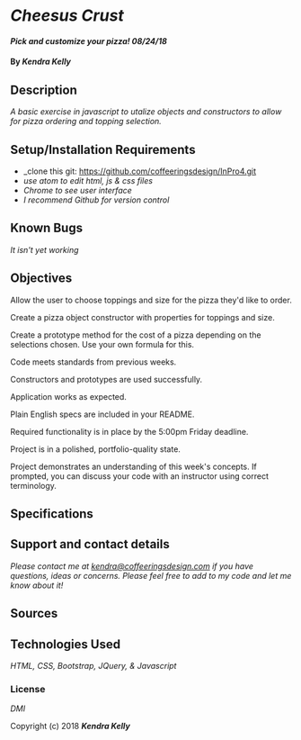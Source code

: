 # _Cheesus Crust_

#### _Pick and customize your pizza! 08/24/18_

#### By _**Kendra Kelly**_

## Description

_A basic exercise in javascript to utalize objects and constructors to allow for pizza ordering and topping selection._

## Setup/Installation Requirements

* _clone this git: https://github.com/coffeeringsdesign/InPro4.git
* _use atom to edit html, js & css files_
* _Chrome to see user interface_
* _I recommend Github for version control_

## Known Bugs

_It isn't yet working_

## Objectives

Allow the user to choose toppings and size for the pizza they'd like to order.

Create a pizza object constructor with properties for toppings and size.

Create a prototype method for the cost of a pizza depending on the selections chosen. Use your own formula for this.

Code meets standards from previous weeks.

Constructors and prototypes are used successfully.

Application works as expected.

Plain English specs are included in your README.

Required functionality is in place by the 5:00pm Friday deadline.

Project is in a polished, portfolio-quality state.

Project demonstrates an understanding of this week's concepts. If prompted, you can discuss your code with an instructor using correct terminology.

## Specifications



## Support and contact details

_Please contact me at kendra@coffeeringsdesign.com if you have questions, ideas or concerns.  Please feel free to add to my code and let me know about it!_

## Sources



## Technologies Used

_HTML, CSS, Bootstrap, JQuery, & Javascript_

### License

*DMI*

Copyright (c) 2018 **_Kendra Kelly_**
